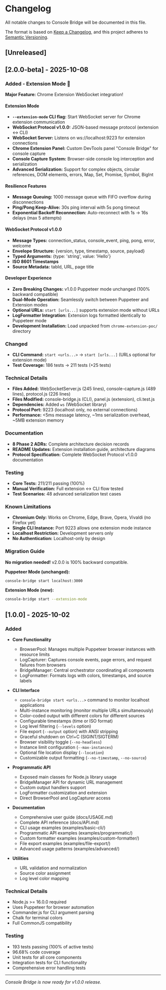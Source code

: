 # Changelog

All notable changes to Console Bridge will be documented in this file.

The format is based on [Keep a Changelog](https://keepachangelog.com/en/1.0.0/),
and this project adheres to [Semantic Versioning](https://semver.org/spec/v2.0.0.html).

## [Unreleased]

## [2.0.0-beta] - 2025-10-08

### Added - Extension Mode 🎉

**Major Feature:** Chrome Extension WebSocket integration!

#### Extension Mode
- **`--extension-mode` CLI flag:** Start WebSocket server for Chrome extension communication
- **WebSocket Protocol v1.0.0:** JSON-based message protocol (extension ↔ CLI)
- **WebSocket Server:** Listens on ws://localhost:9223 for extension connections
- **Chrome Extension Panel:** Custom DevTools panel "Console Bridge" for console capture
- **Console Capture System:** Browser-side console log interception and serialization
- **Advanced Serialization:** Support for complex objects, circular references, DOM elements, errors, Map, Set, Promise, Symbol, BigInt

#### Resilience Features
- **Message Queuing:** 1000 message queue with FIFO overflow during disconnections
- **Ping/Pong Keep-Alive:** 30s ping interval with 5s pong timeout
- **Exponential Backoff Reconnection:** Auto-reconnect with 1s → 16s delays (max 5 attempts)

#### WebSocket Protocol v1.0.0
- **Message Types:** connection_status, console_event, ping, pong, error, welcome
- **Envelope Structure:** {version, type, timestamp, source, payload}
- **Typed Arguments:** {type: 'string', value: 'Hello'}
- **ISO 8601 Timestamps**
- **Source Metadata:** tabId, URL, page title

#### Developer Experience
- **Zero Breaking Changes:** v1.0.0 Puppeteer mode unchanged (100% backward compatible)
- **Dual-Mode Operation:** Seamlessly switch between Puppeteer and Extension modes
- **Optional URLs:** `start [urls...]` supports extension mode without URLs
- **LogFormatter Integration:** Extension logs formatted identically to Puppeteer mode
- **Development Installation:** Load unpacked from `chrome-extension-poc/` directory

### Changed
- **CLI Command:** `start <urls...>` → `start [urls...]` (URLs optional for extension mode)
- **Test Coverage:** 186 tests → 211 tests (+25 tests)

### Technical Details
- **Files Added:** WebSocketServer.js (245 lines), console-capture.js (489 lines), protocol.js (226 lines)
- **Files Modified:** console-bridge.js (CLI), panel.js (extension), cli.test.js
- **Dependencies:** Added `ws` (WebSocket library)
- **Protocol Port:** 9223 (localhost only, no external connections)
- **Performance:** <5ms message latency, ~1ms serialization overhead, ~5MB extension memory

### Documentation
- **8 Phase 2 ADRs:** Complete architecture decision records
- **README Updates:** Extension installation guide, architecture diagrams
- **Protocol Specification:** Complete WebSocket Protocol v1.0.0 documentation

### Testing
- **Core Tests:** 211/211 passing (100%)
- **Manual Verification:** Full extension ↔ CLI flow tested
- **Test Scenarios:** 48 advanced serialization test cases

### Known Limitations
- **Chromium Only:** Works on Chrome, Edge, Brave, Opera, Vivaldi (no Firefox yet)
- **Single CLI Instance:** Port 9223 allows one extension mode instance
- **Localhost Restriction:** Development servers only
- **No Authentication:** Localhost-only by design

### Migration Guide
**No migration needed!** v2.0.0 is 100% backward compatible.

**Puppeteer Mode (unchanged):**
```bash
console-bridge start localhost:3000
```

**Extension Mode (new):**
```bash
console-bridge start --extension-mode
```

## [1.0.0] - 2025-10-02

### Added
- **Core Functionality**
  - BrowserPool: Manages multiple Puppeteer browser instances with resource limits
  - LogCapturer: Captures console events, page errors, and request failures from browsers
  - BridgeManager: Central orchestrator coordinating all components
  - LogFormatter: Formats logs with colors, timestamps, and source labels

- **CLI Interface**
  - `console-bridge start <urls...>` command to monitor localhost applications
  - Multi-instance monitoring (monitor multiple URLs simultaneously)
  - Color-coded output with different colors for different sources
  - Configurable timestamps (time or ISO format)
  - Log level filtering (`--levels` option)
  - File export (`--output` option) with ANSI stripping
  - Graceful shutdown on Ctrl+C (SIGINT/SIGTERM)
  - Browser visibility toggle (`--no-headless`)
  - Instance limit configuration (`--max-instances`)
  - Optional file location display (`--location`)
  - Customizable output formatting (`--no-timestamp`, `--no-source`)

- **Programmatic API**
  - Exposed main classes for Node.js library usage
  - BridgeManager API for dynamic URL management
  - Custom output handlers support
  - LogFormatter customization and extension
  - Direct BrowserPool and LogCapturer access

- **Documentation**
  - Comprehensive user guide (docs/USAGE.md)
  - Complete API reference (docs/API.md)
  - CLI usage examples (examples/basic-cli/)
  - Programmatic API examples (examples/programmatic/)
  - Custom formatter examples (examples/custom-formatter/)
  - File export examples (examples/file-export/)
  - Advanced usage patterns (examples/advanced/)

- **Utilities**
  - URL validation and normalization
  - Source color assignment
  - Log level color mapping

### Technical Details
- Node.js >= 16.0.0 required
- Uses Puppeteer for browser automation
- Commander.js for CLI argument parsing
- Chalk for terminal colors
- Full CommonJS compatibility

### Testing
- 193 tests passing (100% of active tests)
- 96.68% code coverage
- Unit tests for all core components
- Integration tests for CLI functionality
- Comprehensive error handling tests

---

*Console Bridge is now ready for v1.0.0 release.*
